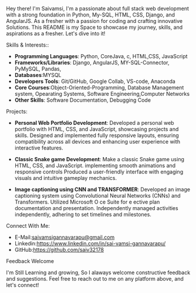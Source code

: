 Hey there! I'm Saivamsi, I'm a passionate about full stack web development with a strong foundation in Python, My-SQL, HTML, CSS, Django, and AngularJS. As a fresher with a passion for coding and crafting innovative Solutions. This README is my Space to showcase my journey, skills, and aspirations as a fresher. Let's dive into it!

Skills & Interests::

- **Programming Languages**: Python, CoreJava, c, HTML,CSS, JavaScript
- **Frameworks/Libraries**: Django, AngularJS, MY-SQL-Connector, PyMySQL, Pandas,
- **Databases**:MYSQL
- **Developers Tools**: Git/GitHub, Google Collab, VS-code, Anaconda
- **Core Courses**:Object-Oriented-Programming, Database Management system, Opearating Systems, Software Engineering,Computer Networks
- **Other Skills**: Software Documentation, Debugging Code

Projects:

- **Personal Web Portfolio Development**:
  Developed a personal web portfolio with HTML, CSS, and JavaScript, showcasing projects and skills.
  Designed and implemented fully responsive layouts, ensuring compatibility across all devices and enhancing user experience with interactive features.

- **Classic Snake game Development**:
  Make a classic Snake game using HTML, CSS, and JavaScript.
  implementing smooth animations and responsive controls Produced a user-friendly interface with engaging visuals and intuitive gameplay mechanics.

- **Image captioning using CNN and TRANSFORMER**:
  Developed an image captioning system using Convolutional Neural Networks (CNNs) and Transformers.
  Utilized Microsoft O ce Suite for e ective plan documentation and presentation. Independently managed activities independently, adhering to set timelines and milestones.

Connect With Me:

- E-Mail:saivamsigannavarapu@gmail.com
- Linkedin:https://www.linkedin.com/in/sai-vamsi-gannavarapu/
- GitHub:https://github.com/saiv32178

Feedback Welcome

I'm Still Learning and growing, So I alaways welcome constructive feedback and suggestions. Feel free to reach out to me on any platform above, and let's connect!

